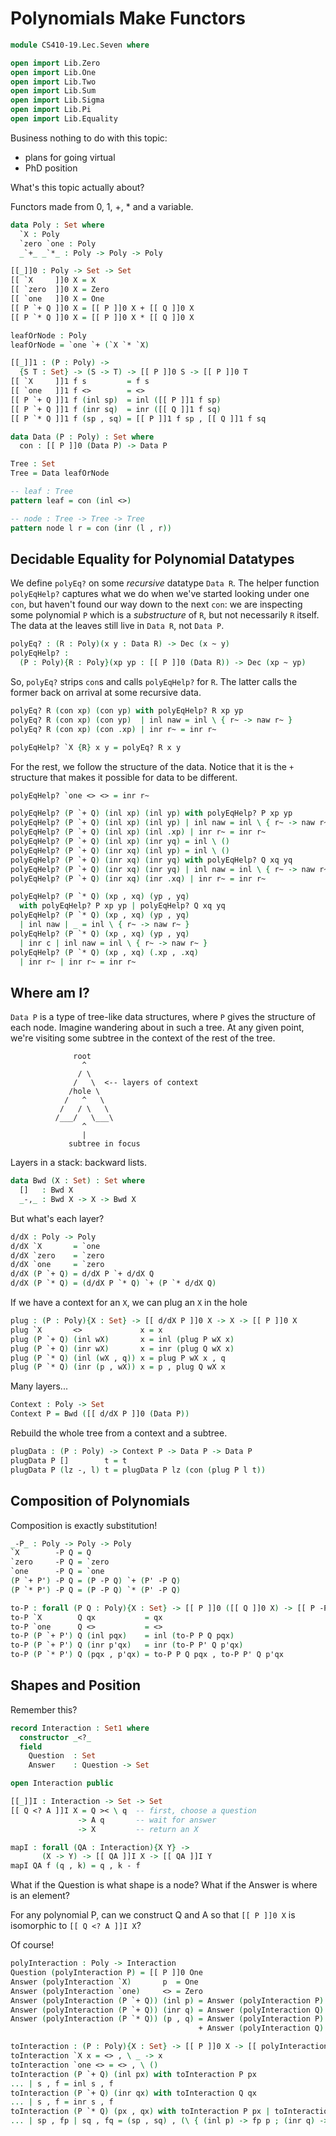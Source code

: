 Polynomials Make Functors
=========================

```agda
module CS410-19.Lec.Seven where

open import Lib.Zero
open import Lib.One
open import Lib.Two
open import Lib.Sum
open import Lib.Sigma
open import Lib.Pi
open import Lib.Equality
```

Business nothing to do with this topic:

* plans for going virtual
* PhD position

What's this topic actually about?

Functors made from 0, 1, +, * and a variable.

```agda
data Poly : Set where
  `X : Poly
  `zero `one : Poly
  _`+_ _`*_ : Poly -> Poly -> Poly
```

```agda
[[_]]0 : Poly -> Set -> Set
[[ `X     ]]0 X = X
[[ `zero  ]]0 X = Zero
[[ `one   ]]0 X = One
[[ P `+ Q ]]0 X = [[ P ]]0 X + [[ Q ]]0 X
[[ P `* Q ]]0 X = [[ P ]]0 X * [[ Q ]]0 X
```

```agda
leafOrNode : Poly
leafOrNode = `one `+ (`X `* `X)
```

```agda
[[_]]1 : (P : Poly) ->
  {S T : Set} -> (S -> T) -> [[ P ]]0 S -> [[ P ]]0 T
[[ `X     ]]1 f s         = f s
[[ `one   ]]1 f <>        = <>
[[ P `+ Q ]]1 f (inl sp)  = inl ([[ P ]]1 f sp)
[[ P `+ Q ]]1 f (inr sq)  = inr ([[ Q ]]1 f sq)
[[ P `* Q ]]1 f (sp , sq) = [[ P ]]1 f sp , [[ Q ]]1 f sq
```

```agda
data Data (P : Poly) : Set where
  con : [[ P ]]0 (Data P) -> Data P
```

```agda
Tree : Set
Tree = Data leafOrNode

-- leaf : Tree
pattern leaf = con (inl <>)

-- node : Tree -> Tree -> Tree
pattern node l r = con (inr (l , r))
```

Decidable Equality for Polynomial Datatypes
-------------------------------------------

We define `polyEq?` on some *recursive* datatype `Data R`. The
helper function `polyEqHelp?` captures what we do when we've
started looking under one `con`, but haven't found our way down to
the next `con`: we are inspecting some polynomial `P` which is
a *substructure* of `R`, but not necessarily `R` itself. The data
at the leaves still live in `Data R`, not `Data P`.

```agda
polyEq? : (R : Poly)(x y : Data R) -> Dec (x ~ y)
polyEqHelp? :
  (P : Poly){R : Poly}(xp yp : [[ P ]]0 (Data R)) -> Dec (xp ~ yp)
```

So, `polyEq?` strips `con`s and calls `polyEqHelp?` for `R`. The
latter calls the former back on arrival at some recursive data.

```agda
polyEq? R (con xp) (con yp) with polyEqHelp? R xp yp
polyEq? R (con xp) (con yp)  | inl naw = inl \ { r~ -> naw r~ }
polyEq? R (con xp) (con .xp) | inr r~ = inr r~

polyEqHelp? `X {R} x y = polyEq? R x y
```

For the rest, we follow the structure of the data. Notice that it
is the `+` structure that makes it possible for data to be different.

```agda
polyEqHelp? `one <> <> = inr r~

polyEqHelp? (P `+ Q) (inl xp) (inl yp) with polyEqHelp? P xp yp
polyEqHelp? (P `+ Q) (inl xp) (inl yp) | inl naw = inl \ { r~ -> naw r~ }
polyEqHelp? (P `+ Q) (inl xp) (inl .xp) | inr r~ = inr r~
polyEqHelp? (P `+ Q) (inl xp) (inr yq) = inl \ ()
polyEqHelp? (P `+ Q) (inr xq) (inl yp) = inl \ ()
polyEqHelp? (P `+ Q) (inr xq) (inr yq) with polyEqHelp? Q xq yq
polyEqHelp? (P `+ Q) (inr xq) (inr yq) | inl naw = inl \ { r~ -> naw r~ }
polyEqHelp? (P `+ Q) (inr xq) (inr .xq) | inr r~ = inr r~

polyEqHelp? (P `* Q) (xp , xq) (yp , yq)
  with polyEqHelp? P xp yp | polyEqHelp? Q xq yq
polyEqHelp? (P `* Q) (xp , xq) (yp , yq)
  | inl naw | _ = inl \ { r~ -> naw r~ }
polyEqHelp? (P `* Q) (xp , xq) (yp , yq)
  | inr c | inl naw = inl \ { r~ -> naw r~ }
polyEqHelp? (P `* Q) (xp , xq) (.xp , .xq)
  | inr r~ | inr r~ = inr r~
```


Where am I?
-----------

`Data P` is a type of tree-like data structures, where `P` gives the structure of
each node. Imagine wandering about in such a tree. At any given point, we're visiting
some subtree in the context of the rest of the tree.

                  root
                    ^
                   / \
                  /   \  <-- layers of context
                 /hole \
                /   ^   \
               /   / \   \
              /___/   \___\
                    ^
                    |
                 subtree in focus

Layers in a stack: backward lists.

```agda
data Bwd (X : Set) : Set where
  []   : Bwd X
  _-,_ : Bwd X -> X -> Bwd X
```

But what's each layer?

```agda
d/dX : Poly -> Poly
d/dX `X       = `one
d/dX `zero    = `zero
d/dX `one     = `zero
d/dX (P `+ Q) = d/dX P `+ d/dX Q
d/dX (P `* Q) = (d/dX P `* Q) `+ (P `* d/dX Q)
```

If we have a context for an `X`, we can plug an `X` in the hole

```agda
plug : (P : Poly){X : Set} -> [[ d/dX P ]]0 X -> X -> [[ P ]]0 X
plug `X       <>             x = x
plug (P `+ Q) (inl wX)       x = inl (plug P wX x)
plug (P `+ Q) (inr wX)       x = inr (plug Q wX x)
plug (P `* Q) (inl (wX , q)) x = plug P wX x , q
plug (P `* Q) (inr (p , wX)) x = p , plug Q wX x
```

Many layers...

```agda
Context : Poly -> Set
Context P = Bwd ([[ d/dX P ]]0 (Data P))
```

Rebuild the whole tree from a context and a subtree.

```agda
plugData : (P : Poly) -> Context P -> Data P -> Data P
plugData P []        t = t
plugData P (lz -, l) t = plugData P lz (con (plug P l t))
```

Composition of Polynomials
--------------------------

Composition is exactly substitution!

```agda
_-P_ : Poly -> Poly -> Poly
`X        -P Q = Q
`zero     -P Q = `zero
`one      -P Q = `one
(P `+ P') -P Q = (P -P Q) `+ (P' -P Q)
(P `* P') -P Q = (P -P Q) `* (P' -P Q)

to-P : forall (P Q : Poly){X : Set} -> [[ P ]]0 ([[ Q ]]0 X) -> [[ P -P Q ]]0 X
to-P `X        Q qx           = qx
to-P `one      Q <>           = <>
to-P (P `+ P') Q (inl pqx)    = inl (to-P P Q pqx)
to-P (P `+ P') Q (inr p'qx)   = inr (to-P P' Q p'qx)
to-P (P `* P') Q (pqx , p'qx) = to-P P Q pqx , to-P P' Q p'qx
```

Shapes and Position
-------------------

Remember this?

```agda
record Interaction : Set1 where
  constructor _<?_
  field
    Question  : Set
    Answer    : Question -> Set

open Interaction public
```

```agda
[[_]]I : Interaction -> Set -> Set
[[ Q <? A ]]I X = Q >< \ q  -- first, choose a question
               -> A q       -- wait for answer
               -> X         -- return an X

mapI : forall (QA : Interaction){X Y} ->
       (X -> Y) -> [[ QA ]]I X -> [[ QA ]]I Y
mapI QA f (q , k) = q , k - f
```

What if the Question is what shape is a node?
What if the Answer is where is an element?

For any polynomial P, can we construct Q and A so that
`[[ P ]]0 X` is isomorphic to `[[ Q <? A ]]I X`?

Of course!

```agda
polyInteraction : Poly -> Interaction
Question (polyInteraction P) = [[ P ]]0 One
Answer (polyInteraction `X)       p  = One
Answer (polyInteraction `one)     <> = Zero
Answer (polyInteraction (P `+ Q)) (inl p) = Answer (polyInteraction P) p
Answer (polyInteraction (P `+ Q)) (inr q) = Answer (polyInteraction Q) q
Answer (polyInteraction (P `* Q)) (p , q) = Answer (polyInteraction P) p
                                          + Answer (polyInteraction Q) q
```

```agda
toInteraction : (P : Poly){X : Set} -> [[ P ]]0 X -> [[ polyInteraction P ]]I X
toInteraction `X x = <> , \ _ -> x
toInteraction `one <> = <> , \ ()
toInteraction (P `+ Q) (inl px) with toInteraction P px
... | s , f = inl s , f
toInteraction (P `+ Q) (inr qx) with toInteraction Q qx
... | s , f = inr s , f
toInteraction (P `* Q) (px , qx) with toInteraction P px | toInteraction Q qx
... | sp , fp | sq , fq = (sp , sq) , (\ { (inl p) -> fp p ; (inr q) -> fq q })
```
